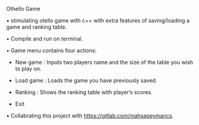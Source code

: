 Othello Game

•	stimulating otello game with c++ with extra features of saving/loading a game and ranking table.

•	Compile and run on terminal.

•	Game menu contains four actions:

- New game : 
    Inputs two players name and the size of the table you wish to play on.

- Load game :
    Loads the game you have previously saved.

- Ranking :
    Shows the ranking table with player’s scores.
- Exit

•	Collabrating this project with https://gitlab.com/mahsapeymancs.
